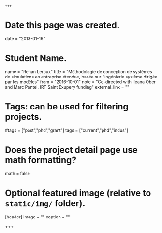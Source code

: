     +++
# Date this page was created.
date = "2018-01-16"

# Student Name.
name = "Renan Leroux"
title = "Méthodologie de conception de systèmes de simulations en entreprise étendue, basée sur l'ingénierie système dirigée par les modèles"
from = "2016-10-01"
note = "Co-directed with Ileana Ober and Marc Pantel. IRT Saint Exupery funding"
external_link = ""

# Tags: can be used for filtering projects.
#tags = ["past","phd","grant"]
tags = ["current","phd","indus"]

# Does the project detail page use math formatting?
math = false

# Optional featured image (relative to `static/img/` folder).
[header]
image = ""
caption = ""

+++
